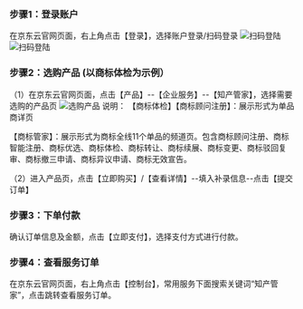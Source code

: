 ### 步骤1：登录账户
在京东云官网页面，右上角点击【登录】，选择账户登录/扫码登录
![扫码登陆](https://static-ftcms.jd.com/p/files/6364e0889eabc0def83aa33c.png)
![扫码登陆](https://static-ftcms.jd.com/p/files/6364e08d20ee4c675e53d834.png)


### 步骤2：选购产品 (以商标体检为示例）

（1）在京东云官网页面，点击【产品】--【企业服务】--【知产管家】，选择需要选购的产品页
![选购产品](https://static-ftcms.jd.com/p/files/6364e10d9eabc0def83aa33e.png)
说明：
【商标体检】【商标顾问注册】：展示形式为单品商详页

【商标管家】：展示形式为商标全线11个单品的频道页。包含商标顾问注册、商标智能注册、商标优选、商标体检、商标转让、商标续展、商标变更、商标驳回复审、商标撤三申请、商标异议申请、商标无效宣告。

（2）进入产品页，点击【立即购买】/【查看详情】--填入补录信息--点击【提交订单】


### 步骤3：下单付款

确认订单信息及金额，点击【立即支付】，选择支付方式进行付款。

### 步骤4：查看服务订单

在京东云官网页面，右上角点击【控制台】，常用服务下面搜索关键词“知产管家”，点击跳转查看服务订单。


